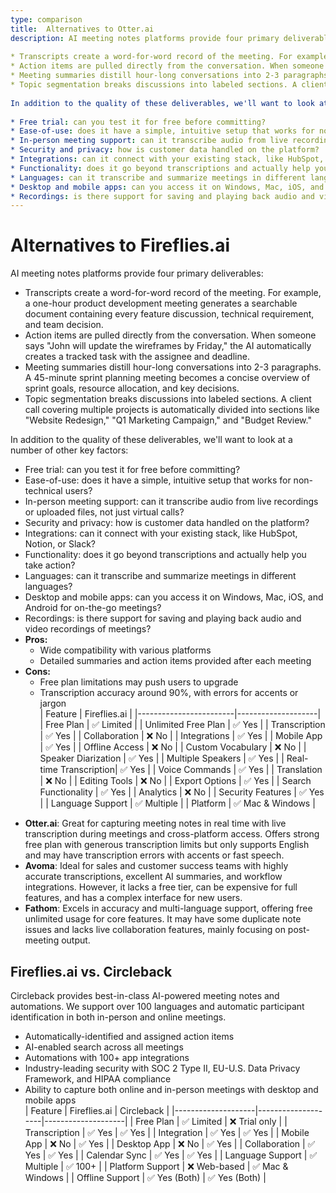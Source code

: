 ```yaml
---
type: comparison
title:  Alternatives to Otter.ai  
description: AI meeting notes platforms provide four primary deliverables:  
  
* Transcripts create a word-for-word record of the meeting. For example, a one-hour product development meeting generates a searchable document containing every feature discussion, technical requirement, and team decision.  
* Action items are pulled directly from the conversation. When someone says "John will update the wireframes by Friday," the AI automatically creates a tracked task with the assignee and deadline.  
* Meeting summaries distill hour-long conversations into 2-3 paragraphs. A 45-minute sprint planning meeting becomes a concise overview of sprint goals, resource allocation, and key decisions.  
* Topic segmentation breaks discussions into labeled sections. A client call covering multiple projects is automatically divided into sections like "Website Redesign," "Q1 Marketing Campaign," and "Budget Review."  
  
In addition to the quality of these deliverables, we'll want to look at a number of other key factors:  
  
* Free trial: can you test it for free before committing?  
* Ease-of-use: does it have a simple, intuitive setup that works for non-technical users?  
* In-person meeting support: can it transcribe audio from live recordings or uploaded files, not just virtual calls?  
* Security and privacy: how is customer data handled on the platform?  
* Integrations: can it connect with your existing stack, like HubSpot, Notion, or Slack?  
* Functionality: does it go beyond transcriptions and actually help you take action?  
* Languages: can it transcribe and summarize meetings in different languages?  
* Desktop and mobile apps: can you access it on Windows, Mac, iOS, and Android for on-the-go meetings?  
* Recordings: is there support for saving and playing back audio and video recordings of meetings?  
---
```


# Alternatives to Fireflies.ai    
AI meeting notes platforms provide four primary deliverables:  
  
* Transcripts create a word-for-word record of the meeting. For example, a one-hour product development meeting generates a searchable document containing every feature discussion, technical requirement, and team decision.  
* Action items are pulled directly from the conversation. When someone says "John will update the wireframes by Friday," the AI automatically creates a tracked task with the assignee and deadline.  
* Meeting summaries distill hour-long conversations into 2-3 paragraphs. A 45-minute sprint planning meeting becomes a concise overview of sprint goals, resource allocation, and key decisions.  
* Topic segmentation breaks discussions into labeled sections. A client call covering multiple projects is automatically divided into sections like "Website Redesign," "Q1 Marketing Campaign," and "Budget Review."  
  
In addition to the quality of these deliverables, we'll want to look at a number of other key factors:  
  
* Free trial: can you test it for free before committing?  
* Ease-of-use: does it have a simple, intuitive setup that works for non-technical users?  
* In-person meeting support: can it transcribe audio from live recordings or uploaded files, not just virtual calls?  
* Security and privacy: how is customer data handled on the platform?  
* Integrations: can it connect with your existing stack, like HubSpot, Notion, or Slack?  
* Functionality: does it go beyond transcriptions and actually help you take action?  
* Languages: can it transcribe and summarize meetings in different languages?  
* Desktop and mobile apps: can you access it on Windows, Mac, iOS, and Android for on-the-go meetings?  
* Recordings: is there support for saving and playing back audio and video recordings of meetings?    
* **Pros:**
  * Wide compatibility with various platforms
  * Detailed summaries and action items provided after each meeting
* **Cons:**
  * Free plan limitations may push users to upgrade
  * Transcription accuracy around 90%, with errors for accents or jargon  
| Feature                | Fireflies.ai       |
|------------------------|--------------------|
| Free Plan              | ✅ Limited          |
| Unlimited Free Plan    | ✅ Yes              |
| Transcription          | ✅ Yes              |
| Collaboration          | ❌ No               |
| Integrations           | ✅ Yes              |
| Mobile App             | ✅ Yes              |
| Offline Access         | ❌ No               |
| Custom Vocabulary      | ❌ No               |
| Speaker Diarization    | ✅ Yes              |
| Multiple Speakers      | ✅ Yes              |
| Real-time Transcription| ✅ Yes              |
| Voice Commands         | ✅ Yes              |
| Translation            | ❌ No               |
| Editing Tools          | ❌ No               |
| Export Options         | ✅ Yes              |
| Search Functionality   | ✅ Yes              |
| Analytics              | ❌ No               |
| Security Features      | ✅ Yes              |
| Language Support       | ✅ Multiple        |
| Platform               | ✅ Mac & Windows   |  
- **Otter.ai**: Great for capturing meeting notes in real time with live transcription during meetings and cross-platform access. Offers strong free plan with generous transcription limits but only supports English and may have transcription errors with accents or fast speech.
- **Avoma**: Ideal for sales and customer success teams with highly accurate transcriptions, excellent AI summaries, and workflow integrations. However, it lacks a free tier, can be expensive for full features, and has a complex interface for new users.
- **Fathom**: Excels in accuracy and multi-language support, offering free unlimited usage for core features. It may have some duplicate note issues and lacks live collaboration features, mainly focusing on post-meeting output.  
## Fireflies.ai vs. Circleback  
Circleback provides best-in-class AI-powered meeting notes and automations. We support over 100 languages and automatic participant identification in both in-person and online meetings.  
  
* Automatically-identified and assigned action items  
* AI-enabled search across all meetings  
* Automations with 100+ app integrations  
* Industry-leading security with SOC 2 Type II, EU-U.S. Data Privacy Framework, and HIPAA compliance  
* Ability to capture both online and in-person meetings with desktop and mobile apps    
| Feature            | Fireflies.ai       | Circleback         |
|--------------------|--------------------|--------------------|
| Free Plan          | ✅ Limited          | ❌ Trial only      |
| Transcription      | ✅ Yes              | ✅ Yes             |
| Integration        | ✅ Yes              | ✅ Yes             |
| Mobile App         | ❌ No               | ✅ Yes             |
| Desktop App        | ❌ No               | ✅ Yes             |
| Collaboration      | ✅ Yes              | ✅ Yes             |
| Calendar Sync      | ✅ Yes              | ✅ Yes             |
| Language Support   | ✅ Multiple         | ✅ 100+            |
| Platform Support   | ❌ Web-based        | ✅ Mac & Windows   |
| Offline Support    | ✅ Yes (Both)       | ✅ Yes (Both)      |
